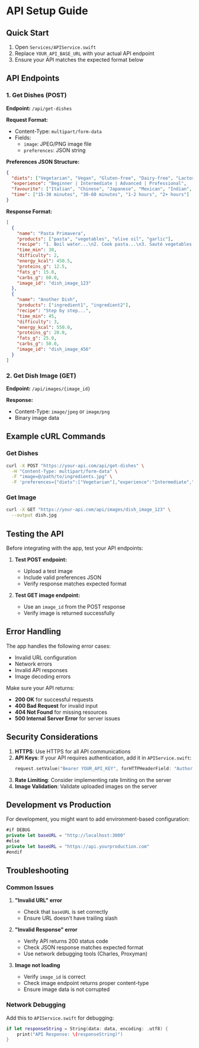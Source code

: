 # API Setup Guide

## Quick Start

1. Open `Services/APIService.swift`
2. Replace `YOUR_API_BASE_URL` with your actual API endpoint
3. Ensure your API matches the expected format below

## API Endpoints

### 1. Get Dishes (POST)

**Endpoint:** `/api/get-dishes`

**Request Format:**
- Content-Type: `multipart/form-data`
- Fields:
  - `image`: JPEG/PNG image file
  - `preferences`: JSON string

**Preferences JSON Structure:**
```json
{
  "diets": ["Vegetarian", "Vegan", "Gluten-free", "Dairy-free", "Lactose-free", "Keto", "Low-carb", "None"],
  "experience": "Beginner | Intermediate | Advanced | Professional",
  "favourite": ["Italian", "Chinese", "Japanese", "Mexican", "Indian", "French", "Mediterranean", "American", "Thai"],
  "time": ["15-30 minutes", "30-60 minutes", "1-2 hours", "2+ hours"]
}
```

**Response Format:**
```json
[
  {
    "name": "Pasta Primavera",
    "products": ["pasta", "vegetables", "olive oil", "garlic"],
    "recipe": "1. Boil water...\n2. Cook pasta...\n3. Sauté vegetables...",
    "time_min": 30,
    "difficulty": 2,
    "energy_kcal": 450.5,
    "proteins_g": 12.5,
    "fats_g": 15.0,
    "carbs_g": 60.0,
    "image_id": "dish_image_123"
  },
  {
    "name": "Another Dish",
    "products": ["ingredient1", "ingredient2"],
    "recipe": "Step by step...",
    "time_min": 45,
    "difficulty": 3,
    "energy_kcal": 550.0,
    "proteins_g": 20.0,
    "fats_g": 25.0,
    "carbs_g": 50.0,
    "image_id": "dish_image_456"
  }
]
```

### 2. Get Dish Image (GET)

**Endpoint:** `/api/images/{image_id}`

**Response:**
- Content-Type: `image/jpeg` or `image/png`
- Binary image data

## Example cURL Commands

### Get Dishes
```bash
curl -X POST "https://your-api.com/api/get-dishes" \
  -H "Content-Type: multipart/form-data" \
  -F "image=@/path/to/ingredients.jpg" \
  -F 'preferences={"diets":["Vegetarian"],"experience":"Intermediate","favourite":["Italian"],"time":["30-60 minutes"]}'
```

### Get Image
```bash
curl -X GET "https://your-api.com/api/images/dish_image_123" \
  --output dish.jpg
```

## Testing the API

Before integrating with the app, test your API endpoints:

1. **Test POST endpoint:**
   - Upload a test image
   - Include valid preferences JSON
   - Verify response matches expected format

2. **Test GET image endpoint:**
   - Use an `image_id` from the POST response
   - Verify image is returned successfully

## Error Handling

The app handles the following error cases:
- Invalid URL configuration
- Network errors
- Invalid API responses
- Image decoding errors

Make sure your API returns:
- **200 OK** for successful requests
- **400 Bad Request** for invalid input
- **404 Not Found** for missing resources
- **500 Internal Server Error** for server issues

## Security Considerations

1. **HTTPS**: Use HTTPS for all API communications
2. **API Keys**: If your API requires authentication, add it in `APIService.swift`:
   ```swift
   request.setValue("Bearer YOUR_API_KEY", forHTTPHeaderField: "Authorization")
   ```
3. **Rate Limiting**: Consider implementing rate limiting on the server
4. **Image Validation**: Validate uploaded images on the server

## Development vs Production

For development, you might want to add environment-based configuration:

```swift
#if DEBUG
private let baseURL = "http://localhost:3000"
#else
private let baseURL = "https://api.yourproduction.com"
#endif
```

## Troubleshooting

### Common Issues

1. **"Invalid URL" error**
   - Check that `baseURL` is set correctly
   - Ensure URL doesn't have trailing slash

2. **"Invalid Response" error**
   - Verify API returns 200 status code
   - Check JSON response matches expected format
   - Use network debugging tools (Charles, Proxyman)

3. **Image not loading**
   - Verify `image_id` is correct
   - Check image endpoint returns proper content-type
   - Ensure image data is not corrupted

### Network Debugging

Add this to `APIService.swift` for debugging:
```swift
if let responseString = String(data: data, encoding: .utf8) {
    print("API Response: \(responseString)")
}
```
